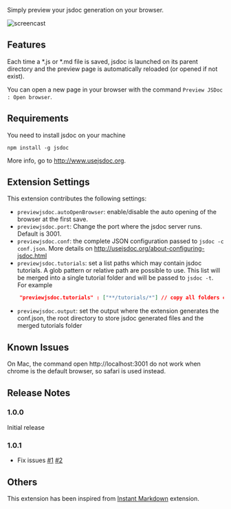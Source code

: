 Simply preview your jsdoc generation on your browser.

![screencast](./vscode-preview-jsdoc.gif)
## Features

Each time a *.js or *.md file is saved, jsdoc is launched on its parent directory and the preview page is automatically reloaded (or opened if not exist).

You can open a new page in your browser with the command `Preview JSDoc : Open browser`. 

## Requirements

You need to install jsdoc on your machine

    npm install -g jsdoc

More info, go to http://www.usejsdoc.org.

## Extension Settings


This extension contributes the following settings:

* `previewjsdoc.autoOpenBrowser`: enable/disable the auto opening of the browser at the first save.
* `previewjsdoc.port`: Change the port where the jsdoc server runs. Default is 3001. 
* `previewjsdoc.conf`: the complete JSON configuration passed to `jsdoc -c conf.json`. More details on http://usejsdoc.org/about-configuring-jsdoc.html
* `previewjsdoc.tutorials`: set a list paths which may contain jsdoc tutorials. A glob pattern or relative path are possible to use. This list will be merged into a single tutorial folder and will be passed to `jsdoc -t`. For example
```json
    "previewjsdoc.tutorials" : ["**/tutorials/*"] // copy all folders containing tutorials as child folder.
```
* `previewjsdoc.output`: set the output where the extension generates the conf.json, the root directory to store jsdoc generated files and the merged tutorials folder

## Known Issues

On Mac, the command open http://localhost:3001 do not work when chrome is the default browser, so safari is used instead.


## Release Notes

### 1.0.0

Initial release

### 1.0.1
 - Fix issues [#1](https://github.com/ludorival/vscode-preview-jsdoc/issues/1) [#2](https://github.com/ludorival/vscode-preview-jsdoc/issues/2)

## Others

This extension has been inspired from [Instant Markdown](https://github.com/dbankier/vscode-instant-markdown) extension.

